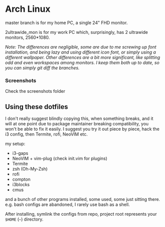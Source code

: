 Arch Linux
==========

master branch is for my home PC, a single 24" FHD monitor.

2ultrawide_mon is for my work PC which, surprisingly, has 2 ultrawide monitors, 2560*1080.

_Note: The differences are negligible, some are due to me screwing up font installation, and being lazy and using different icon font, or simply using a different wallpaper. Other differences are a bit more significant, like splitting odd and even workspaces among monitors. I keep them both up to date, so you can simply git diff the branches._

### Screenshots
Check the screenshots folder


## Using these dotfiles

I don't really suggest blindly copying this, when something breaks, and it will at one point due to package maintainer breaking compatibility, you won't be able to fix it easily. I suggest you try it out piece by piece, hack the i3 config, then Termite, rofi, NeoVIM etc.

my setup:
* i3-gaps
* NeoVIM + vim-plug (check init.vim for plugins)
* Termite
* zsh (Oh-My-Zsh)
* rofi
* compton
* i3blocks
* cmus

and a bunch of other programs installed, some used, some just sitting there. e.g. bash configs are abandoned, I rarely use bash as a shell.

After installing, symlink the configs from repo, project root represents your `$HOME` (`~`) directory.

